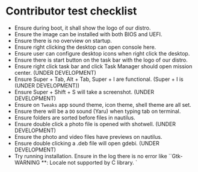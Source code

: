 # Contributor test checklist

* Ensure during boot, it shall show the logo of our distro.
* Ensure the image can be installed with both BIOS and UEFI.
* Ensure there is no overview on startup.
* Ensure right clicking the desktop can open console here.
* Ensure user can configure desktop icons when right click the desktop.
* Ensure there is start button on the task bar with the logo of our distro.
* Ensure right click task bar and click Task Manager should open mission center. (UNDER DEVELOPMENT)
* Ensure Super + Tab, Alt + Tab, Super + I are functional. (Super + I is (UNDER DEVELOPMENT))
* Ensure Super + Shift + S will take a screenshot. (UNDER DEVELOPMENT)
* Ensure on `Tweaks` app sound theme, icon theme, shell theme are all set.
* Ensure there will be a `DO` sound (Yaru) when typing tab on terminal.
* Ensure folders are sorted before files in nautilus.
* Ensure double click a photo file is opened with shotwell. (UNDER DEVELOPMENT)
* Ensure the photo and video files have previews on nautilus.
* Ensure double clicking a .deb file will open gdebi. (UNDER DEVELOPMENT)
* Try running installation. Ensure in the log there is no error like ``Gtk-WARNING **: Locale not supported by C library. `